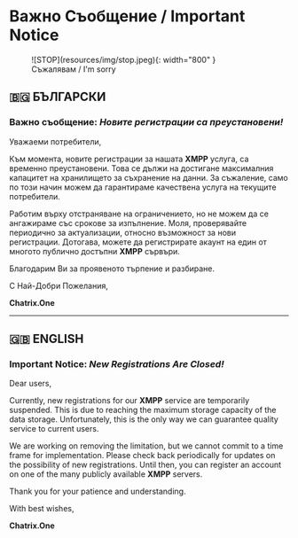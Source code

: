 # Важно Съобщение / Important Notice
<figure markdown>
  ![STOP](resources/img/stop.jpeg){: width="800" }
  <figcaption>Съжалявам / I'm sorry</figcaption>
</figure>

## 🇧🇬 БЪЛГАРСКИ

### Важно съобщение: ***Новите регистрации са преустановени!***

Уважаеми потребители,

Към момента, новите регистрации за нашата **XMPP** услуга, са временно преустановени. Това се дължи на достигане максималния капацитет на хранилището за съхранение на данни. За съжаление, само по този начин можем да гарантираме качествена услуга на текущите потребители.

Работим върху отстраняване на ограничението, но не можем да се ангажираме със срокове за изпълнение. Моля, проверявайте периодично за актуализации, относно възможност за нови регистрации. Дотогава, можете да регистрирате акаунт на един от многото публично достъпни **XMPP** сървъри.

Благодарим Ви за проявеното търпение и разбиране.

С Най-Добри Пожелания,

**Chatrix.One**

* * *

## 🇬🇧 ENGLISH

### Important Notice: ***New Registrations Are Closed!***

Dear users,

Currently, new registrations for our **XMPP** service are temporarily suspended. This is due to reaching the maximum storage capacity of the data storage. Unfortunately, this is the only way we can guarantee quality service to current users.

We are working on removing the limitation, but we cannot commit to a time frame for implementation. Please check back periodically for updates on the possibility of new registrations. Until then, you can register an account on one of the many publicly available **XMPP** servers.

Thank you for your patience and understanding.

With best wishes,

**Chatrix.One**
